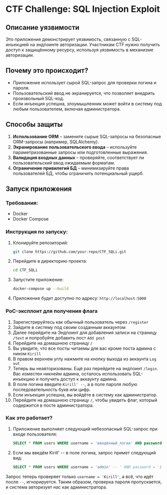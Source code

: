 # CTF Challenge: SQL Injection Exploit

## Описание уязвимости
Это приложение демонстрирует уязвимость, связанную с SQL-инъекцией на эндпоинте авторизации. Участникам CTF нужно получить доступ к защищённому ресурсу, используя уязвимость в механизме авторизации.

## Почему это происходит?
- Приложение использует сырой SQL-запрос для проверки логина и пароля.
- Пользовательский ввод не экранируется, что позволяет внедрить произвольный SQL-код.
- Если инъекция успешна, злоумышленник может войти в систему под любым пользователем, включая администратора.

## Способы защиты
1. **Использование ORM** – замените сырые SQL-запросы на безопасные ORM-запросы (например, SQLAlchemy).
2. **Экранирование пользовательского ввода** – используйте параметризованные запросы или подготовленные выражения.
3. **Валидация входных данных** – проверяйте, соответствует ли пользовательский ввод ожидаемым форматам.
4. **Ограничение привилегий БД** – минимизируйте права пользователей БД, чтобы ограничить потенциальный ущерб.

## Запуск приложения
### Требования:
- Docker
- Docker Compose

### Инструкция по запуску:
1. Клонируйте репозиторий:
   ```bash
   git clone https://github.com/your-repo/CTF_SQLi.git
2. Перейдите в директорию проекта:
    ```bash
   cd CTF_SQLi
3. Запустите приложение:
    ```bash
   docker-compose up --build
4. Приложение будет доступно по адресу: `http://localhost:5000`

### PoC-эксплоит для получения флага
1. Зарегистрируйтесь как обычный пользователь через `/register`
2. Зайдите в систему под своим созданным аккаунтом
3. Далее перейдите на Эндпоинт для добавления записи на страницу `/text` и попробуйте добавить пост `Add post`
4. Перейдите на домашнюю страницу `/`
5. Вы увидите, что все посты читаемы для вас кроме поста админа с ником `Kirill`
6. В правом верхнем углу нажмите на кнопку выхода из аккаунта `Log out`
7. Теперь вы неавторизованы. Ещё раз перейдите на эндпоинт `/login`. Вас изместен никнейм админа, осталось использовать SQL-инъекцию и получить доступ к аккаунту админа.
8. В поле логина введите `Kirill' --`, а в поле пароля любую последовательность букв или цифр.
9. Если инъекция успешна, вы войдёте в систему как администратор.
10. Перейдите на домашнюю страницу `/`, чтобы увидеть флаг, который содержится в посте администратора.

### Как это работает?
1. Приложение выполняет следующий небезопасный SQL-запрос при входе пользователя:
    ```sql
   SELECT * FROM users WHERE username = 'введённый_логин' AND password = 'введённый_пароль';
2. Если мы введём Kirill' -- в поле логина, запрос примет следующий вид:
    ```sql
    SELECT * FROM users WHERE username = 'admin' -- ' AND password = '123';
Запрос теперь проверяет только `username = 'Kirill'`, а всё, что идёт после `--`, игнорируется.
Таким образом, проверка пароля пропускается, и система авторизует нас как администратора.